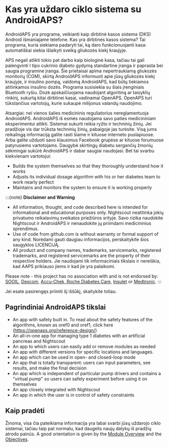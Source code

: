 # Kas yra uždaro ciklo sistema su AndroidAPS?

AndroidAPS yra programa, veikianti kaip dirbtinė kasos sistema (DKS) Android išmaniajame telefone. Kas yra dirbtinės kasos sistema? Tai programa, kuria siekiama padaryti tai, ką daro funkcionuojanti kasa: automatiškai siekia išlaikyti sveiką gliukozės kiekį kraujyje.

APS negali atlikti tokio pat darbo kaip biologinė kasa, tačiau tai gali palengvinti I tipo cukrinio diabeto gydymą standartine įranga ir paprasta bei saugia programine įranga. Šie prietaisai apima nepertraukiamą gliukozės monitorių (CGM), skirtą AndroidAPS informuoti apie jūsų gliukozės kiekį kraujyje, ir insulino pompą, valdomą AndroidAPS, kad būtų tiekiamos atitinkamos insulino dozės. Programa susisiekia su šiais įrenginiais Bluetooth ryšiu. Dozė apskaičiuojama naudojant algoritmą ar taisyklių rinkinį, sukurtą kitai dirbtinei kasai, vadinamai OpenAPS. OpenAPS turi tūkstančius vartotojų, kurie sukaupė milijonus valandų naudojimo.

Atsargiai: nei vienos šalies medicininis reguliatorius nereglamentuoja AndroidAPS. AndroidAPS iš esmės naudojama savo paties medicininiam eksperimentui atlikti. Sistemai sukurti reikia ryžto ir techninių žinių. Jei pradžioje vis dar trūksta techninių žinių, pabaigoje jas turėsite. Visą jums reikalingą informaciją galite rasti šiame ir kituose interneto puslapiuose. Arba galite užduoti savo klausimus Facebook grupėse ar kituose forumuose patyrusiems vartotojams. Daugybė skirtingų diabetu sergančių žmonių sėkmingai sukūrė AndroidAPS ir dabar saugiai naudojasi. Bet tai svarbu kiekvienam vartotojui:

- Builds the system themselves so that they thoroughly understand how it works
- Adjusts its individual dosage algorithm with his or her diabetes team to work nearly perfect
- Maintains and monitors the system to ensure it is working properly

:::{note}
**Disclaimer and Warning**

- All information, thought, and code described here is intended for informational and educational purposes only. Nightscout neatitinka jokių privatumo reikalavimų sveikatos priežiūros srityje. Savo rizika naudokite Nightscout ir AndroidAPS ir nenaudokite jų priimdami medicininius sprendimus.
- Use of code from github.com is without warranty or formal support of any kind. Norėdami gauti daugiau informacijos, perskaitykite šios saugyklos LICENCIJĄ.
- All product and company names, trademarks, servicemarks, registered trademarks, and registered servicemarks are the property of their respective holders. Jie naudojami tik informaciniais tikslais ir nereiškia, kad AAPS priklauso jiems ir kad jie yra palaikomi.

Please note - this project has no association with and is not endorsed by: [SOOIL](http://www.sooil.com/eng/), [Dexcom](https://www.dexcom.com/), [Accu-Chek, Roche Diabetes Care](https://www.accu-chek.com/), [Insulet](https://www.insulet.com/) or [Medtronic](https://www.medtronic.com/).
:::

Jei esate pasirengęs priimti šį iššūkį, skaitykite toliau.

## Pagrindiniai AndroidAPS tikslai

- An app with safety built in. To read about the safety features of the algorithms, known as oref0 and oref1, click here (<https://openaps.org/reference-design/>)
- An all-in-one app for managing type 1 diabetes with an artificial pancreas and Nightscout
- An app to which users can easily add or remove modules as needed
- An app with different versions for specific locations and languages.
- An app which can be used in open- and closed-loop mode
- An app that is totally transparent: users can input parameters, see results, and make the final decision
- An app which is independent of particular pump drivers and contains a "virtual pump" so users can safely experiment before using it on themselves
- An app closely integrated with Nightscout
- An app in which the user is in control of safety constraints

## Kaip pradėti

Žinoma, visa čia pateikiama informacija yra labai svarbi jūsų uždarojo ciklo sistemai, tačiau taip pat normalu, kad daugelis naujų dalykų iš pradžių atrodo painūs. A good orientation is given by the [Module Overview](../Module/module.md) and the [Objectives](../Usage/Objectives.html).
